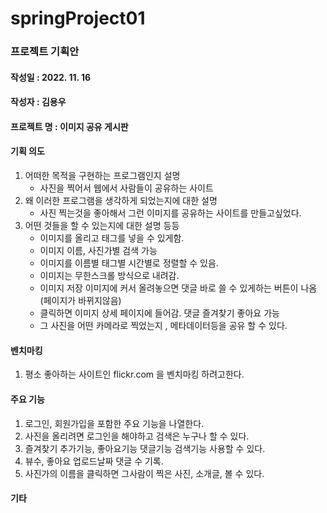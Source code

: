 # springProject01
### 프로젝트 기획안
#### 작성일 : 2022. 11. 16
#### 작성자 : 김용우
#### 프로젝트 명 : 이미지 공유 게시판
#### 기획 의도
1. 어떠한 목적을 구현하는 프로그램인지 설명
    * 사진을 찍어서 웹에서 사람들이 공유하는 사이트
2. 왜 이러한 프로그램을 생각하게 되었는지에 대한 설명
    * 사진 찍는것을 좋아해서 그런 이미지를 공유하는 사이트를 만들고싶었다.
3. 어떤 것들을 할 수 있는지에 대한 설명 등등
    * 이미지를 올리고 태그를 넣을 수 있게함.
    * 이미지 이름, 사진가별 검색 가능
    * 이미지를 이름별 태그별 시간별로 정렬할 수 있음.
    * 이미지는 무한스크롤 방식으로 내려감.
    * 이미지 저장 이미지에 커서 올려놓으면 댓글 바로 쓸 수 있게하는 버튼이 나옴(페이지가 바뀌지않음)
    * 클릭하면 이미지 상세 페이지에 들어감. 댓글 즐겨찾기 좋아요 가능
    * 그 사진을 어떤 카메라로 찍었는지 , 메타데이터등을 공유 할 수 있다.
#### 벤치마킹
1. 평소 좋아하는 사이트인 flickr.com 을 벤치마킹 하려고한다.
#### 주요 기능
1. 로그인, 회원가입을 포함한 주요 기능을 나열한다.
2. 사진을 올리려면 로그인을 해야하고 검색은 누구나 할 수 있다.
3. 즐겨찾기 추가기능, 좋아요기능 댓글기능 검색기능 사용할 수 있다.
4. 뷰수, 좋아요 업로드날짜 댓글 수 기록.
6. 사진가의 이름을 클릭하면 그사람이 찍은 사진, 소개글, 볼 수 있다.
#### 기타 

